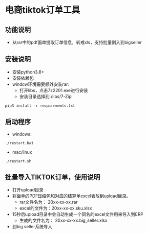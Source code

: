 # 电商tiktok订单工具

## 功能说明

- 从rar中的pdf面单提取订单信息，转成xls，支持批量倒入到bigseller

## 安装说明

- 安装python3.8+
- 安装依赖包
- window环境需要额外安装rar:
    - 打开libs，点击7z2201.exe进行安装
    - 安装目录选择到./libs/7-Zip

```angular2html
pip3 install -r requirements.txt
```

## 启动程序

- windows:

```
./restart.bat
```

- mac/linux

```
./restart.sh
```

## 批量导入TIKTOK订单，使用说明

- 打开upload目录
- 将面单的PDF压缩包和对应的结算单excel表放到upload目录。
    - rar文件名为： 20xx-xx-xx.rar
    - excel的文件为：20xx-xx-xx.sku.xlsx
- 15秒后upload目录中会自动生成一个同名的excel文件用来导入到ERP
    - 生成的文件名为： 20xx-xx-xx.big_seller.xlsx
- 到big seller系统导入
